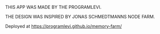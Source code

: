 THIS APP WAS MADE BY THE PROGRAMLEVI.

THE DESIGN WAS INSPIRED BY JONAS SCHMEDTMANNS NODE FARM.

Deployed at https://programlevi.github.io/memory-farm/
